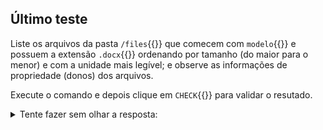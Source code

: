 ## Último teste

Liste os arquivos da pasta `/files`{{}} que comecem com `modelo`{{}} e possuem a extensão `.docx`{{}} ordenando por tamanho (do maior para o menor) e com a unidade mais legível; e observe as informações de propriedade (donos) dos arquivos.

Execute o comando e depois clique em `CHECK`{{}} para validar o resutado.

<details>
<summary>Tente fazer sem olhar a resposta:</summary>
<ul>
	<li><strong>ls -lhS /files/modelo*.docx</strong>
		<ul>
			<li>ls: lista o conteúdo.</li>
			<li>opção -l: mostra o formato longo (detalhado).</li>
			<li>opção -h: mostra o tamanho na unidade mais amigável (humana).</li>
			<li>opção -S: ordena pelo tamanho (do maior para o menor).</li>
			<li>/files/modelo*.docx: os arquivos com o padrão solicitado.</li>
		</ul>
	</li>
</ul>
</details><br>